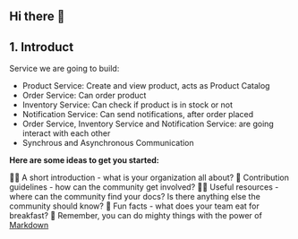 ## Hi there 👋
## 1. Introduct
Service we are going to build: 

- Product Service: Create and view product, acts as Product Catalog
- Order Service: Can order product
- Inventory Service: Can check if product is in stock or not
- Notification Service: Can send notifications, after order placed
- Order Service, Inventory Service and Notification Service: are going interact with each other
- Synchrous and Asynchronous Communication


**Here are some ideas to get you started:**

🙋‍♀️ A short introduction - what is your organization all about?
🌈 Contribution guidelines - how can the community get involved?
👩‍💻 Useful resources - where can the community find your docs? Is there anything else the community should know?
🍿 Fun facts - what does your team eat for breakfast?
🧙 Remember, you can do mighty things with the power of [Markdown](https://docs.github.com/github/writing-on-github/getting-started-with-writing-and-formatting-on-github/basic-writing-and-formatting-syntax)

